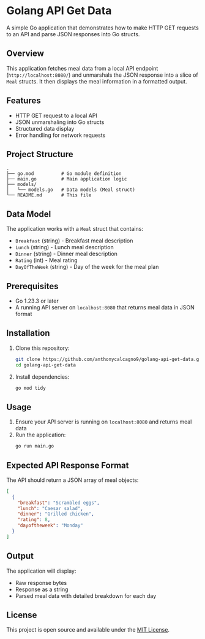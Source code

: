 # Golang API Get Data

A simple Go application that demonstrates how to make HTTP GET requests to an API and parse JSON responses into Go structs.

## Overview

This application fetches meal data from a local API endpoint (`http://localhost:8080/`) and unmarshals the JSON response into a slice of `Meal` structs. It then displays the meal information in a formatted output.

## Features

- HTTP GET request to a local API
- JSON unmarshaling into Go structs
- Structured data display
- Error handling for network requests

## Project Structure

```
.
├── go.mod          # Go module definition
├── main.go         # Main application logic
├── models/
│   └── models.go   # Data models (Meal struct)
└── README.md       # This file
```

## Data Model

The application works with a `Meal` struct that contains:

- `Breakfast` (string) - Breakfast meal description
- `Lunch` (string) - Lunch meal description  
- `Dinner` (string) - Dinner meal description
- `Rating` (int) - Meal rating
- `DayOfTheWeek` (string) - Day of the week for the meal plan

## Prerequisites

- Go 1.23.3 or later
- A running API server on `localhost:8080` that returns meal data in JSON format

## Installation

1. Clone this repository:
   ```bash
   git clone https://github.com/anthonycalcagno9/golang-api-get-data.git
   cd golang-api-get-data
   ```

2. Install dependencies:
   ```bash
   go mod tidy
   ```

## Usage

1. Ensure your API server is running on `localhost:8080` and returns meal data
2. Run the application:
   ```bash
   go run main.go
   ```

## Expected API Response Format

The API should return a JSON array of meal objects:

```json
[
  {
    "breakfast": "Scrambled eggs",
    "lunch": "Caesar salad",
    "dinner": "Grilled chicken",
    "rating": 8,
    "dayoftheweek": "Monday"
  }
]
```

## Output

The application will display:
- Raw response bytes
- Response as a string
- Parsed meal data with detailed breakdown for each day

## License

This project is open source and available under the [MIT License](LICENSE).